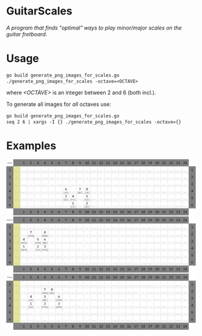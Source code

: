# GuitarScales
_A program that finds "optimal" ways to play minor/major scales on the guitar fretboard._
# Usage
```shell
go build generate_png_images_for_scales.go
./generate_png_images_for_scales -octave=<OCTAVE>
```
where _\<OCTAVE\>_ is an integer between 2 and 6 (both incl.).

To generate all images for _all_ octaves use:
```shell
go build generate_png_images_for_scales.go
seq 2 6 | xargs -I {} ./generate_png_images_for_scales -octave={}
```

# Examples
![C3maj](png/C3maj/0.png?raw=true "C3maj")
![D#3min](png/D%233min/0.png?raw=true "C3maj")
![E3maj](png/E3maj/7.png?raw=true "C3maj")
